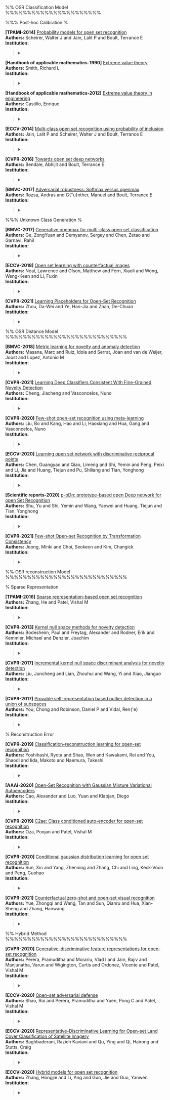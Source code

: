 %% OSR Classification Model %%%%%%%%%%%%%%%%%%%%%%

%%% Post-hoc Calibration %

**[TPAMI-2014]**
[Probability models for open set recognition]()
<br>
**Authors:** Scheirer, Walter J and Jain, Lalit P and Boult, Terrance E
<br>
**Institution:** 
> <details>
> <summary></summary>
> <p style="text-align:left">
>
> </p>
> </details>

**[Handbook of applicable mathematics-1990]**
[Extreme value theory]()
<br>
**Authors:** Smith, Richard L
<br>
**Institution:** 
> <details>
> <summary></summary>
> <p style="text-align:left">
>
> </p>
> </details>

**[Handbook of applicable mathematics-2012]**
[Extreme value theory in engineering]()
<br>
**Authors:** Castillo, Enrique
<br>
**Institution:** 
> <details>
> <summary></summary>
> <p style="text-align:left">
>
> </p>
> </details>

**[ECCV-2014]**
[Multi-class open set recognition using probability of inclusion]()
<br>
**Authors:** Jain, Lalit P and Scheirer, Walter J and Boult, Terrance E
<br>
**Institution:** 
> <details>
> <summary></summary>
> <p style="text-align:left">
>
> </p>
> </details>

**[CVPR-2016]**
[Towards open set deep networks]()
<br>
**Authors:** Bendale, Abhijit and Boult, Terrance E
<br>
**Institution:** 
> <details>
> <summary></summary>
> <p style="text-align:left">
>
> </p>
> </details>

**[BMVC-2017]**
[Adversarial robustness: Softmax versus openmax]()
<br>
**Authors:** Rozsa, Andras and G{\"u}nther, Manuel and Boult, Terrance E
<br>
**Institution:** 
> <details>
> <summary></summary>
> <p style="text-align:left">
>
> </p>
> </details>

%%% Unknown Class Generation %

**[BMVC-2017]**
[Generative openmax for multi-class open set classification]()
<br>
**Authors:** Ge, ZongYuan and Demyanov, Sergey and Chen, Zetao and Garnavi, Rahil
<br>
**Institution:** 
> <details>
> <summary></summary>
> <p style="text-align:left">
>
> </p>
> </details>

**[ECCV-2018]**
[Open set learning with counterfactual images]()
<br>
**Authors:** Neal, Lawrence and Olson, Matthew and Fern, Xiaoli and Wong, Weng-Keen and Li, Fuxin
<br>
**Institution:** 
> <details>
> <summary></summary>
> <p style="text-align:left">
>
> </p>
> </details>

**[CVPR-2021]**
[Learning Placeholders for Open-Set Recognition]()
<br>
**Authors:** Zhou, Da-Wei and Ye, Han-Jia and Zhan, De-Chuan
<br>
**Institution:** 
> <details>
> <summary></summary>
> <p style="text-align:left">
>
> </p>
> </details>

%% OSR Distance Model %%%%%%%%%%%%%%%%%%%%%%%%%%%%

**[BMVC-2018]**
[Metric learning for novelty and anomaly detection]()
<br>
**Authors:** Masana, Marc and Ruiz, Idoia and Serrat, Joan and van de Weijer, Joost and Lopez, Antonio M
<br>
**Institution:** 
> <details>
> <summary></summary>
> <p style="text-align:left">
>
> </p>
> </details>

**[CVPR-2021]**
[Learning Deep Classifiers Consistent With Fine-Grained Novelty Detection]()
<br>
**Authors:** Cheng, Jiacheng and Vasconcelos, Nuno
<br>
**Institution:** 
> <details>
> <summary></summary>
> <p style="text-align:left">
>
> </p>
> </details>

**[CVPR-2020]**
[Few-shot open-set recognition using meta-learning]()
<br>
**Authors:** Liu, Bo and Kang, Hao and Li, Haoxiang and Hua, Gang and Vasconcelos, Nuno
<br>
**Institution:** 
> <details>
> <summary></summary>
> <p style="text-align:left">
>
> </p>
> </details>

**[ECCV-2020]**
[Learning open set network with discriminative reciprocal points]()
<br>
**Authors:** Chen, Guangyao and Qiao, Limeng and Shi, Yemin and Peng, Peixi and Li, Jia and Huang, Tiejun and Pu, Shiliang and Tian, Yonghong
<br>
**Institution:** 
> <details>
> <summary></summary>
> <p style="text-align:left">
>
> </p>
> </details>

**[Scientific reports-2020]**
[p-oDn: prototype-based open Deep network for open Set Recognition]()
<br>
**Authors:** Shu, Yu and Shi, Yemin and Wang, Yaowei and Huang, Tiejun and Tian, Yonghong
<br>
**Institution:** 
> <details>
> <summary></summary>
> <p style="text-align:left">
>
> </p>
> </details>

**[CVPR-2021]**
[Few-shot Open-set Recognition by Transformation Consistency]()
<br>
**Authors:** Jeong, Minki and Choi, Seokeon and Kim, Changick
<br>
**Institution:** 
> <details>
> <summary></summary>
> <p style="text-align:left">
>
> </p>
> </details>

%% OSR reconstruction Model %%%%%%%%%%%%%%%%%%%%%%%%%%%%

% Sparse Representation

**[TPAMI-2016]**
[Sparse representation-based open set recognition]()
<br>
**Authors:** Zhang, He and Patel, Vishal M
<br>
**Institution:** 
> <details>
> <summary></summary>
> <p style="text-align:left">
>
> </p>
> </details>

**[CVPR-2013]**
[Kernel null space methods for novelty detection]()
<br>
**Authors:** Bodesheim, Paul and Freytag, Alexander and Rodner, Erik and Kemmler, Michael and Denzler, Joachim
<br>
**Institution:** 
> <details>
> <summary></summary>
> <p style="text-align:left">
>
> </p>
> </details>

**[CVPR-2017]**
[Incremental kernel null space discriminant analysis for novelty detection]()
<br>
**Authors:** Liu, Juncheng and Lian, Zhouhui and Wang, Yi and Xiao, Jianguo
<br>
**Institution:** 
> <details>
> <summary></summary>
> <p style="text-align:left">
>
> </p>
> </details>

**[CVPR-2017]**
[Provable self-representation based outlier detection in a union of subspaces]()
<br>
**Authors:** You, Chong and Robinson, Daniel P and Vidal, Ren{\'e}
<br>
**Institution:** 
> <details>
> <summary></summary>
> <p style="text-align:left">
>
> </p>
> </details>

% Reconstruction Error

**[CVPR-2019]**
[Classification-reconstruction learning for open-set recognition]()
<br>
**Authors:** Yoshihashi, Ryota and Shao, Wen and Kawakami, Rei and You, Shaodi and Iida, Makoto and Naemura, Takeshi
<br>
**Institution:** 
> <details>
> <summary></summary>
> <p style="text-align:left">
>
> </p>
> </details>

**[AAAI-2020]**
[Open-Set Recognition with Gaussian Mixture Variational Autoencoders]()
<br>
**Authors:** Cao, Alexander and Luo, Yuan and Klabjan, Diego
<br>
**Institution:** 
> <details>
> <summary></summary>
> <p style="text-align:left">
>
> </p>
> </details>

**[CVPR-2019]**
[C2ae: Class conditioned auto-encoder for open-set recognition]()
<br>
**Authors:** Oza, Poojan and Patel, Vishal M
<br>
**Institution:** 
> <details>
> <summary></summary>
> <p style="text-align:left">
>
> </p>
> </details>

**[CVPR-2020]**
[Conditional gaussian distribution learning for open set recognition]()
<br>
**Authors:** Sun, Xin and Yang, Zhenning and Zhang, Chi and Ling, Keck-Voon and Peng, Guohao
<br>
**Institution:** 
> <details>
> <summary></summary>
> <p style="text-align:left">
>
> </p>
> </details>

**[CVPR-2021]**
[Counterfactual zero-shot and open-set visual recognition]()
<br>
**Authors:** Yue, Zhongqi and Wang, Tan and Sun, Qianru and Hua, Xian-Sheng and Zhang, Hanwang
<br>
**Institution:** 
> <details>
> <summary></summary>
> <p style="text-align:left">
>
> </p>
> </details>

%% Hybrid Method %%%%%%%%%%%%%%%%%%%%%%%%%%%%

**[CVPR-2020]**
[Generative-discriminative feature representations for open-set recognition]()
<br>
**Authors:** Perera, Pramuditha and Morariu, Vlad I and Jain, Rajiv and Manjunatha, Varun and Wigington, Curtis and Ordonez, Vicente and Patel, Vishal M
<br>
**Institution:** 
> <details>
> <summary></summary>
> <p style="text-align:left">
>
> </p>
> </details>

**[ECCV-2020]**
[Open-set adversarial defense]()
<br>
**Authors:** Shao, Rui and Perera, Pramuditha and Yuen, Pong C and Patel, Vishal M
<br>
**Institution:** 
> <details>
> <summary></summary>
> <p style="text-align:left">
>
> </p>
> </details>

**[ECCV-2020]**
[Representative-Discriminative Learning for Open-set Land Cover Classification of Satellite Imagery]()
<br>
**Authors:** Baghbaderani, Razieh Kaviani and Qu, Ying and Qi, Hairong and Stutts, Craig
<br>
**Institution:** 
> <details>
> <summary></summary>
> <p style="text-align:left">
>
> </p>
> </details>

**[ECCV-2020]**
[Hybrid models for open set recognition]()
<br>
**Authors:** Zhang, Hongjie and Li, Ang and Guo, Jie and Guo, Yanwen
<br>
**Institution:** 
> <details>
> <summary></summary>
> <p style="text-align:left">
>
> </p>
> </details>

